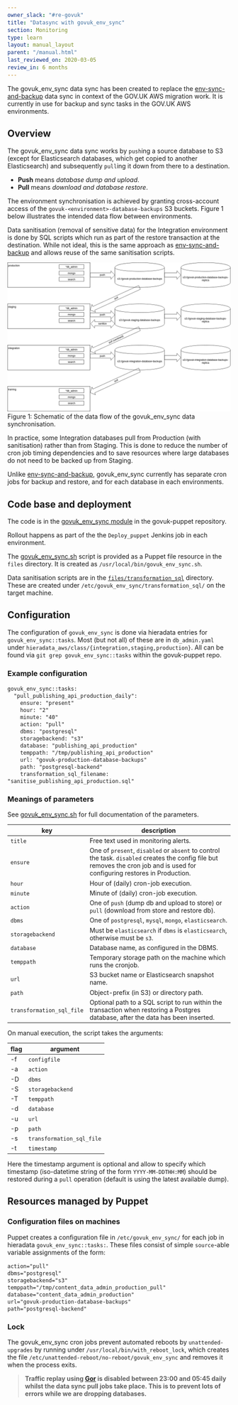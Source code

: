 ```yaml
---
owner_slack: "#re-govuk"
title: "Datasync with govuk_env_sync"
section: Monitoring
type: learn
layout: manual_layout
parent: "/manual.html"
last_reviewed_on: 2020-03-05
review_in: 6 months
---
```


The govuk_env_sync data sync has been created to replace the [env-sync-and-backup] data sync in context of the GOV.UK AWS migration work. It is currently in use for backup and sync tasks in the GOV.UK AWS environments.

## Overview

The govuk_env_sync data sync works by `push`ing a source database to S3 (except for Elasticsearch databases, which get copied to another Elasticsearch) and subsequently `pull`ing it down from there to a destination.

* **Push** means *database dump and upload*.
* **Pull** means *download and database restore*.

The environment synchronisation is achieved by granting cross-account access of the `govuk-<environment>-database-backups` S3 buckets. Figure 1 below illustrates the intended data flow between environments.

Data sanitisation (removal of sensitive data) for the Integration environment is done by SQL scripts which run as part of the restore transaction at the destination. While not ideal, this is the same approach as [env-sync-and-backup] and allows reuse of the same sanitisation scripts.


![Schematic of the data flow of the govuk_env_sync data synchronisation](images/govuk_env_sync.png)
Figure 1:  Schematic of the data flow of the govuk_env_sync data synchronisation.

In practice, some Integration databases pull from Production (with sanitisation) rather than from Staging. This is done to reduce the number of cron job timing dependencies and to save resources where large databases do not need to be backed up from Staging.

Unlike [env-sync-and-backup], govuk_env_sync currently has separate cron jobs for backup and restore, and for each database in each environments.

## Code base and deployment

The code is in the [govuk_env_sync module](
https://github.com/alphagov/govuk-puppet/tree/master/modules/govuk_env_sync) in the govuk-puppet repository.

Rollout happens as part of the the `Deploy_puppet` Jenkins job in each environment.

The [govuk_env_sync.sh] script is provided as a Puppet file resource in the `files` directory. It is created as `/usr/local/bin/govuk_env_sync.sh`.

Data sanitisation scripts are in the [`files/transformation_sql`][transformation-sql] directory. These are created under `/etc/govuk_env_sync/transformation_sql/` on the target machine.

## Configuration

The configuration of `govuk_env_sync` is done via hieradata entries for `govuk_env_sync::tasks`. Most (but not all) of these are in `db_admin.yaml` under `hieradata_aws/class/{integration,staging,production}`. All can be found via `git grep govuk_env_sync::tasks` within the govuk-puppet repo.

### Example configuration

```
govuk_env_sync::tasks:
  "pull_publishing_api_production_daily":
    ensure: "present"
    hour: "2"
    minute: "40"
    action: "pull"
    dbms: "postgresql"
    storagebackend: "s3"
    database: "publishing_api_production"
    temppath: "/tmp/publishing_api_production"
    url: "govuk-production-database-backups"
    path: "postgresql-backend"
    transformation_sql_filename: "sanitise_publishing_api_production.sql"
```

### Meanings of parameters

See [govuk_env_sync.sh] for full documentation of the parameters.

key                       | description |
--------------------------|-------------|
`title`                   | Free text used in monitoring alerts. |
`ensure`                  | One of `present`, `disabled` or `absent` to control the task. `disabled` creates the config file but removes the cron job and is used for configuring restores in Production. |
`hour`                    | Hour of (daily) cron-job execution. |
`minute`                  | Minute of (daily) cron-job execution. |
`action`                  | One of `push` (dump db and upload to store) or `pull` (download from store and restore db). |
`dbms`                    | One of `postgresql`, `mysql`, `mongo`, `elasticsearch`. |
`storagebackend`          | Must be `elasticsearch` if `dbms` is `elasticsearch`, otherwise must be `s3`. |
`database`                | Database name, as configured in the DBMS. |
`temppath`                | Temporary storage path on the machine which runs the cronjob. |
`url`                     | S3 bucket name or Elasticsearch snapshot name. |
`path`                    | Object-prefix (in S3) or directory path. |
`transformation_sql_file` | Optional path to a SQL script to run within the transaction when restoring a Postgres database, after the data has been inserted. |

On manual execution, the script takes the arguments:

flag | argument                  |
-----|---------------------------|
-f   | `configfile`              |
-a   | `action`                  |
-D   | `dbms`                    |
-S   | `storagebackend`          |
-T   | `temppath`                |
-d   | `database`                |
-u   | `url`                     |
-p   | `path`                    |
-s   | `transformation_sql_file` |
-t   | `timestamp`               |

Here the timestamp argument is optional and allow to specify which timestamp (iso-datetime string of the form `YYYY-MM-DDTHH:MM`) should be restored during a `pull` operation (default is using the latest available dump).

## Resources managed by Puppet

### Configuration files on machines
Puppet creates a configuration file in `/etc/govuk_env_sync/` for each job in hieradata `govuk_env_sync::tasks:`. These files consist of simple `source`-able variable assignments of the form:

```
action="pull"
dbms="postgresql"
storagebackend="s3"
temppath="/tmp/content_data_admin_production_pull"
database="content_data_admin_production"
url="govuk-production-database-backups"
path="postgresql-backend"
```

### Lock
The govuk_env_sync cron jobs prevent automated reboots by `unattended-upgrades` by running under `/usr/local/bin/with_reboot_lock`, which creates the file `/etc/unattended-reboot/no-reboot/govuk_env_sync` and removes it when the process exits.

> **Traffic replay using [Gor](alerts/gor.html) is disabled between 23:00 and
> 05:45 daily whilst the data sync pull jobs take place. This is to prevent
> lots of errors while we are dropping databases.**


[env-sync-and-backup]: alerts/data-sync.html
[govuk_env_sync.sh]: https://github.com/alphagov/govuk-puppet/blob/master/modules/govuk_env_sync/files/govuk_env_sync.sh
[transformation-sql]: https://github.com/alphagov/govuk-puppet/tree/master/modules/govuk_env_sync/files/transformation_sql
